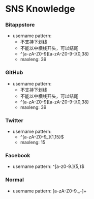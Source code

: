 # SNS Knowledge

### Bitappstore

* username pattern:
  - 不支持下划线
  - 不能以中横线开头，可以结尾
  - ^[a-zA-Z0-9][a-zA-Z0-9-]{0,38}
  - maxleng: 39

### GitHub

* username pattern:
  - 不支持下划线
  - 不能以中横线开头，可以结尾
  - ^[a-zA-Z0-9][a-zA-Z0-9-]{0,38}
  - maxleng: 39

### Twitter

* username pattern:
  - ^[a-zA-Z0-9_]{1,15}$
  - maxleng: 15


### Facebook

* username pattern: ^[a-z0-9.]{5,}$


### Normal

* username pattern: [a-zA-Z0-9._-]+
